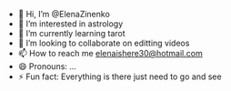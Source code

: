 - 👋 Hi, I’m @ElenaZinenko
- 👀 I’m interested in astrology
- 🌱 I’m currently learning tarot      
- 💞️ I’m looking to collaborate on editting videos
- 📫 How to reach me elenaishere30@hotmail.com
- 😄 Pronouns: ...
- ⚡ Fun fact: Everything is there just need to go and see

<!---
ElenaZinenko/ElenaZinenko is a ✨ special ✨ repository because its `README.md` (this file) appears on your GitHub profile.
You can click the Preview link to take a look at your changes.
--->
